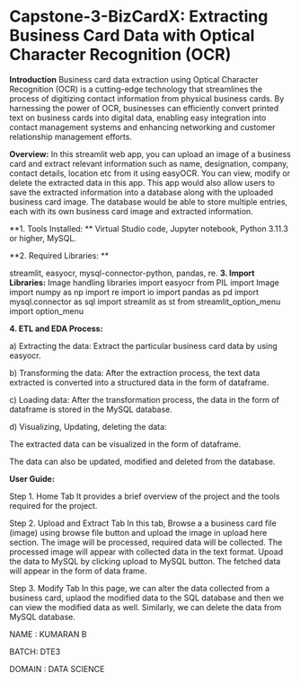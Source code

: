 # Capstone-3-BizCardX: Extracting Business Card Data with Optical Character Recognition (OCR)

**Introduction**
Business card data extraction using Optical Character Recognition (OCR) is a cutting-edge technology that streamlines the process of digitizing contact information from physical business cards. By harnessing the power of OCR, businesses can efficiently convert printed text on business cards into digital data, enabling easy integration into contact management systems and enhancing networking and customer relationship management efforts.

**Overview:**
In this streamlit web app, you can upload an image of a business card and extract relevant information such as name, designation, company, contact details, location etc from it using easyOCR. You can view, modify or delete the extracted data in this app. This app would also allow users to save the extracted information into a database along with the uploaded business card image. The database would be able to store multiple entries, each with its own business card image and extracted information.

**1. Tools Installed: **
Virtual Studio code, 
Jupyter notebook, 
Python 3.11.3 or higher, 
MySQL.

**2. Required Libraries: **

streamlit, easyocr, mysql-connector-python, pandas, re.
**3. Import Libraries:**
Image handling libraries
import easyocr
from PIL import Image
import numpy as np
import re
import io
import pandas as pd
import mysql.connector as sql
import streamlit as st
from streamlit_option_menu import option_menu

**4. ETL and EDA Process:**

a) Extracting the data:
Extract the particular business card data by using easyocr.

b) Transforming the data:
After the extraction process, the text data extracted is converted into a structured data in the form of dataframe.

c) Loading data:
After the transformation process, the data in the form of dataframe is stored in the MySQL database.

d) Visualizing, Updating, deleting the data:

The extracted data can be visualized in the form of dataframe.

The data can also be updated, modified and deleted from the database.

**User Guide:**

Step 1. Home Tab
It provides a brief overview of the project and the tools required for the project.

Step 2. Upload and Extract Tab
In this tab, Browse a a business card file (image) using browse file button and upload the image in upload here section. The image will be processed, required data will be collected. The processed image will appear with collected data in the text format.
Upoad the data to MySQL by clicking upload to MySQL button.
The fetched data will appear in the form of data frame.

Step 3. Modify Tab
In this page, we can alter the data collected from a business card, uplaod the modified data to the SQL database and then we can view the modified data as well.
Similarly, we can delete the data from MySQL database.


NAME : KUMARAN B

BATCH: DTE3

DOMAIN : DATA SCIENCE
